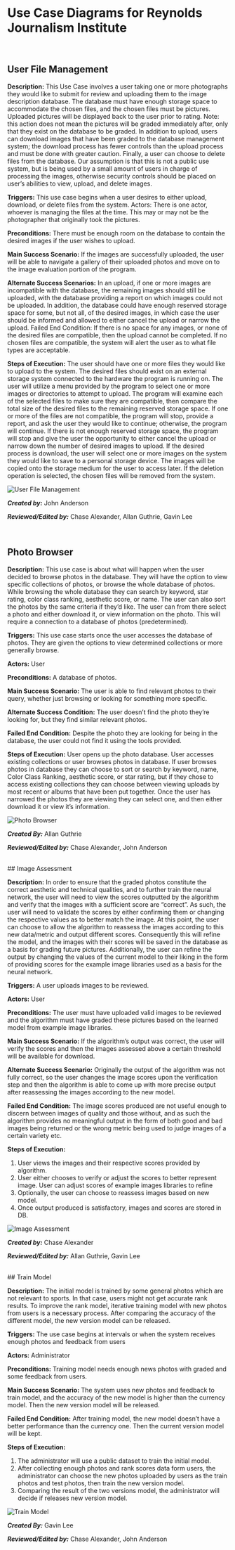 # Use Case Diagrams for Reynolds Journalism Institute 

<br />

## User File Management 

**Description:** This Use Case involves a user taking one or more photographs they would like to submit for review and uploading them to the image description database. The database must have enough storage space to accommodate the chosen files, and the chosen files must be pictures. Uploaded pictures will be displayed back to the user prior to rating. Note: this action does not mean the pictures will be graded immediately after, only that they exist on the database to be graded. In addition to upload, users can download images that have been graded to the database management system; the download process has fewer controls than the upload process and must be done with greater caution. Finally, a user can choose to delete files from the database. Our assumption is that this is not a public use system, but is being used by a small amount of users in charge of processing the images, otherwise security controls should be placed on user’s abilities to view, upload, and delete images.

**Triggers:** This use case begins when a user desires to either upload, download, or delete files from the system.
Actors: There is one actor, whoever is managing the files at the time. This may or may not be the photographer that originally took the pictures.

**Preconditions:** There must be enough room on the database to contain the desired images if the user wishes to upload.

**Main Success Scenario:** If the images are successfully uploaded, the user will be able to navigate a gallery of their uploaded photos and move on to the image evaluation portion of the program. 

**Alternate Success Scenarios:** In an upload, if one or more images are incompatible with the database, the remaining images should still be uploaded, with the database providing a report on which images could not be uploaded. In addition, the database could have enough reserved storage space for some, but not all, of the desired images, in which case the user should be informed and allowed to either cancel the upload or narrow the upload.
Failed End Condition: If there is no space for any images, or none of the desired files are compatible, then the upload cannot be completed. If no chosen files are compatible, the system will alert the user as to what file types are acceptable.

**Steps of Execution:** The user should have one or more files they would like to upload to the system. The desired files should exist on an external storage system connected to the hardware the program is running on. The user will utilize a menu provided by the program to select one or more images or directories to attempt to upload. The program will examine each of the selected files to make sure they are compatible, then compare the total size of the desired files to the remaining reserved storage space. If one or more of the files are not compatible, the program will stop, provide a report, and ask the user they would like to continue; otherwise, the program will continue. If there is not enough reserved storage space, the program will stop and give the user the opportunity to either cancel the upload or narrow down the number of desired images to upload. If the desired process is download, the user will select one or more images on the system they would like to save to a personal storage device. The images will be copied onto the storage medium for the user to access later. If the deletion operation is selected, the chosen files will be removed from the system.

![User File Management](UseCaseDiagrams/ufm.png)

***Created by:*** John Anderson

***Reviewed/Edited by:*** Chase Alexander, Allan Guthrie, Gavin Lee

<br />

## Photo Browser

**Description:** This use case is about what will happen when the user decided to browse photos in the database. They will have the option to view specific collections of photos, or browse the whole database of photos. While browsing the whole database they can search by keyword, star rating, color class ranking, aesthetic score, or name. The user can also sort the photos by the same criteria if they’d like. The user can from there select a photo and either download it, or view information on the photo. This will require a connection to a database of photos (predetermined).

**Triggers:** This use case starts once the user accesses the database of photos. They are given the options to view determined collections or more generally browse.

**Actors:** User

**Preconditions:** A database of photos.

**Main Success Scenario:** The user is able to find relevant photos to their query, whether just browsing or looking for something more specific.

**Alternate Success Condition:** The user doesn’t find the photo they’re looking for, but they find similar relevant photos.

**Failed End Condition:** Despite the photo they are looking for being in the database, the user could not find it using the tools provided.

**Steps of Execution:** User opens up the photo database. User accesses existing collections or user browses photos in database. If user browses photos in database they can choose to sort or search by keyword, name, Color Class Ranking, aesthetic score, or star rating, but if they chose to access existing collections they can choose between viewing uploads by most recent or albums that have been put together. Once the user has narrowed the photos they are viewing they can select one, and then either download it or view it’s information.

![Photo Browser](UseCaseDiagrams/pb.jpg)

***Created By:*** Allan Guthrie

***Reviewed/Edited by:*** Chase Alexander, John Anderson

<br  />
## Image Assessment

**Description:** In order to ensure that the graded photos constitute the correct aesthetic and technical qualities, and to further train the neural network, the user will need to view the scores outputted by the algorithm and verify that the images with a sufficient score are “correct”. As such, the user will need to validate the scores by either confirming them or changing the respective values as to better match the image. At this point, the user can choose to allow the algorithm to reassess the images according to this new data/metric and output different scores. Consequently this will refine the model, and the images with their scores will be saved in the database as a basis for grading future pictures. Additionally, the user can refine the output by changing the values of the current model to their liking in the form of providing scores for the example image libraries used as a basis for the neural network.

**Triggers:** A user uploads images to be reviewed.

**Actors:** User

**Preconditions:** The user must have uploaded valid images to be reviewed and the algorithm must have graded these pictures based on the learned model from example image libraries.

**Main Success Scenario:** If the algorithm’s output was correct, the user will verify the scores and then the images assessed above a certain threshold will be available for download.

**Alternate Success Scenario:** Originally the output of the algorithm was not fully correct, so the user changes the image scores upon the verification step and then the algorithm is able to come up with more precise output after reassessing the images according to the new model.

**Failed End Condition:** The image scores produced are not useful enough to discern between images of quality and those without, and as such the algorithm provides no meaningful output in the form of both good and bad images being returned or the wrong metric being used to judge images of a certain variety etc.

**Steps of Execution:**

1. User views the images and their respective scores provided by algorithm.
2. User either chooses to verify or adjust the scores to better represent image.
User can adjust scores of example images libraries to refine
3. Optionally, the user can choose to reassess images based on new model.
4. Once output produced is satisfactory, images and scores are stored in DB.

![Image Assessment](UseCaseDiagrams/ia.jpg)

***Created by:*** Chase Alexander

***Reviewed/Edited by:*** Allan Guthrie, Gavin Lee

<br  />
## Train Model


**Description:** The initial model is trained by some general photos which are not relevant to sports. In that case, users might not get accurate rank results. To improve the rank model, iterative training model with new photos from users is a necessary process. After comparing the accuracy of the different model, the new version model can be released.

**Triggers:** The use case begins at intervals or when the system receives enough photos and feedback from users

**Actors:** Administrator

**Preconditions:** Training model needs enough news photos with graded and some feedback from users.

**Main Success Scenario:** The system uses new photos and feedback to train model, and the accuracy of the new model is higher than the currency model. Then the new version model will be released.

**Failed End Condition:** After training model, the new model doesn’t have a better performance than the currency one. Then the current version model will be kept.

**Steps of Execution:**

1. The administrator will use a public dataset to train the initial model.
2. After collecting enough photos and rank scores data form users, the administrator can choose the new photos uploaded by users as the train photos and test photos, then train the new version model.
3. Comparing the result of the two versions model, the administrator will decide if releases new version model.

![Train Model](UseCaseDiagrams/tm.png)

***Created By:*** Gavin Lee

***Reviewed/Edited by:*** Chase Alexander, John Anderson

